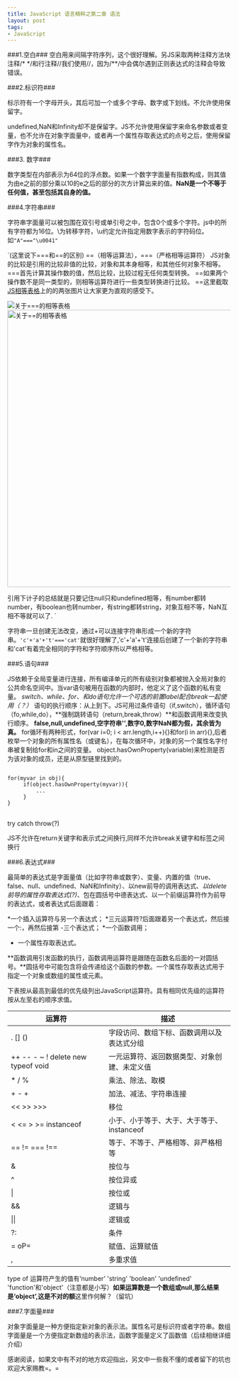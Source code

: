 ```yaml
--- 
title: JavaScript 语言精粹之第二章 语法
layout: post
tags:
- JavaScript 
---
```

###1.空白###
  空白用来间隔字符序列，这个很好理解。另JS采取两种注释方法块注释/* */和行注释//我们使用//，因为/**/中会偶尔遇到正则表达式的注释会导致错误。

###2.标识符###

标示符有一个字母开头，其后可加一个或多个字母、数字或下划线。不允许使用保留字。

undefined,NaN和Infinity却不是保留字。JS不允许使用保留字来命名参数或者变量，也不允许在对象字面量中，或者再一个属性存取表达式的点号之后，使用保留字作为对象的属性名。

###3. 数字###

数字类型在内部表示为64位的浮点数。如果一个数字字面量有指数构成，则其值为由e之前的部分乘以10的e之后的部分的次方计算出来的值。**NaN是一个不等于任何值，甚至包括其自身的值。**

###4.字符串###

字符串字面量可以被包围在双引号或单引号之中，包含0个或多个字符。js中的所有字符都为16位。\为转移字符，\u约定允许指定用数字表示的字符码位。如`"A"==="\u0041"`

`(这里说下===和==的区别)
 ==（相等运算法），===（严格相等运算符）
JS对象的比较是引用的比较非值的比较，对象和其本身相等，和其他任何对象不相等。
===首先计算其操作数的值，然后比较，比较过程无任何类型转换。
==如果两个操作数不是同一类型的，则相等运算符进行一些类型转换进行比较。
==这里截取<a href="http://dorey.github.io/JavaScript-Equality-Table/">JS相等表格</a>上的的两张图片让大家更为直观的感受下。

<img src="http://paddingme.qiniudn.com/1396461120383-2.png" alt="关于===的相等表格">

<img src="http://paddingme.qiniudn.com/1396464279990-1.png" alt="关于==的相等表格" style="width:625px;">

引用下<a src="http://weibo.com/p/1005051196343093/weibofrom=page_100505&mod=TAB#1396461297438">计子</a>的总结就是只要记住null只和undefined相等，有number都转number，有boolean也转number，有string都转string，对象互相不等，NaN互相不等就可以了.
`

字符串一旦创建无法改变，通过+可以连接字符串形成一个新的字符串。`'c'+'a'+'t'==='cat'`就很好理解了,'c'+'a'+'t'连接后创建了一个新的字符串和'cat'有着完全相同的字符和字符顺序所以严格相等。

###5.语句###

JS依赖于全局变量进行连接，所有编译单元的所有级别对象都被抛入全局对象的公共命名空间中。当var语句被用在函数的内部时，他定义了这个函数的私有变量。
*switch、while、for、和do语句允许一个可选的前置label配合break一起使用（？）*
语句的执行顺序：从上到下。JS可用过条件语句（if,switch），循环语句（fo,while,do），**强制跳转语句（return,break,throw）**和函数调用来改变执行顺序。
**false,null,undefined,空字符串'',数字0,数字NaN都为假，其余皆为真。**
for循环有两种形式，for(var i=0; i < arr.length,i++){}和for(i in arr){},后者枚举一个对象的所有属性名（或键名），在每次循环中，对象的另一个属性名字付串被复制给for和in之间的变量。
object.hasOwnProperty(variable)来检测是否为该对象的成员，还是从原型链里找到的。

<pre><code>
for(myvar in obj){
     if(object.hasOwnProperty(myvar)){
         ...
     }
}
</code>
</pre>

try catch throw(?)

JS不允许在return关键字和表示式之间换行,同样不允许break关键字和标签之间换行

###6.表达式###


最简单的表达式是字面量值（比如字符串或数字）、变量、内置的值（true、false、null、undefined、NaN和Infinity）、以new前导的调用表达式、*以delete前导的属性存取表达式(?)*、包在圆括号中德表达式、以一个前缀运算符作为前导的表达式，或者表达式后面跟着：

*一个插入运算符与另一个表达式； 
*三元运算符?后面跟着另一个表达式，然后接一个:，再然后接第 -三个表达式；
*一个函数调用；
* 一个属性存取表达式。


**函数调用引发函数的执行，函数调用运算符是跟随在函数名后面的一对圆括号。**圆括号中可能包含将会传递给这个函数的参数。一个属性存取表达式用于指定一个对象或数组的属性或元素。


下表按从最高到最低的优先级列出JavaScript运算符。具有相同优先级的运算符按从左至右的顺序求值。

运算符|描述
------|------
. [] ()|字段访问、数组下标、函数调用以及表达式分组
++ -- - ~ ! delete new typeof void	|一元运算符、返回数据类型、对象创建、未定义值
* / %	|乘法、除法、取模
+ - +	|加法、减法、字符串连接
<< >> >>>	|移位
< <= > >= instanceof	|小于、小于等于、大于、大于等于、instanceof
== != === !==	|等于、不等于、严格相等、非严格相等
&	|按位与
^	|按位异或
\|	|按位或
&&|	逻辑与
\|\|	|逻辑或
?:     |条件
= oP=	|赋值、运算赋值
,	|多重求值


type of 运算符产生的值有‘number’ 'string' 'boolean' 'undefined' 'function'和'object'（注意都是小写）**如果运算数是一个数组或null,那么结果是‘object’,这是不对的额**这里作何解？（留坑）

###7.字面量###

对象字面量是一种方便指定新对象的表示法。属性名可是标识符或者字符串。数组字面量是一个方便指定新数组的表示法，函数字面量定义了函数值（后续相继详细介绍）


感谢阅读，如果文中有不对的地方欢迎指出，另文中一些我不懂的或者留下的坑也欢迎大家赐教=。= 

  
 